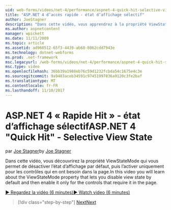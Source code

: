 ```yaml
---
uid: web-forms/videos/net-4/performance/aspnet-4-quick-hit-selective-view-state
title: "ASP.NET 4 d’accès rapide - état d’affichage sélectif"
author: JoeStagner
description: "Dans cette vidéo, vous apprendrez à la propriété ViewStateMode qui vous permet de désactiver l’état d’affichage par défaut, puis l’activer uniquement pour les contrôles qui requi..."
ms.author: aspnetcontent
manager: wpickett
ms.date: 11/11/2009
ms.topic: article
ms.assetid: ad960512-65f3-4439-ab68-0862cdd7943e
ms.technology: dotnet-webforms
ms.prod: .net-framework
msc.legacyurl: /web-forms/videos/net-4/performance/aspnet-4-quick-hit-selective-view-state
msc.type: video
ms.openlocfilehash: 36bb39a1988eb76c59d1232fcbda54c1675e4c3e
ms.sourcegitcommit: 9a9483aceb34591c97451997036a9120c3fe2baf
ms.translationtype: MT
ms.contentlocale: fr-FR
ms.lasthandoff: 11/10/2017
---
```

<a name="aspnet-4-quick-hit---selective-view-state"></a><span data-ttu-id="903b0-103">ASP.NET 4 « Rapide Hit » - état d’affichage sélectif</span><span class="sxs-lookup"><span data-stu-id="903b0-103">ASP.NET 4 "Quick Hit" - Selective View State</span></span>
====================
<span data-ttu-id="903b0-104">par [Joe Stagner](https://github.com/JoeStagner)</span><span class="sxs-lookup"><span data-stu-id="903b0-104">by [Joe Stagner](https://github.com/JoeStagner)</span></span>

<span data-ttu-id="903b0-105">Dans cette vidéo, vous découvrirez la propriété ViewStateMode qui vous permet de désactiver l’état d’affichage par défaut, puis l’activer uniquement pour les contrôles qui en ont besoin dans la page.</span><span class="sxs-lookup"><span data-stu-id="903b0-105">In this video you will learn about the ViewStateMode property that lets you disable view state by default and then enable it only for the controls that require it in the page.</span></span>

[<span data-ttu-id="903b0-106">&#9654; Regardez la vidéo (6 minutes)</span><span class="sxs-lookup"><span data-stu-id="903b0-106">&#9654; Watch video (6 minutes)</span></span>](https://channel9.msdn.com/Blogs/ASP-NET-Site-Videos/aspnet-4-quick-hit-selective-view-state)

>[!div class="step-by-step"]
[<span data-ttu-id="903b0-107">Next</span><span class="sxs-lookup"><span data-stu-id="903b0-107">Next</span></span>](aspnet-4-quick-hit-easy-state-compression.md)
